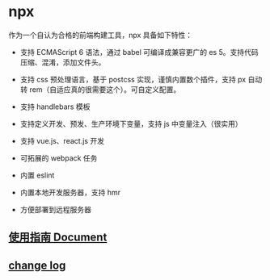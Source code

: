 # npx

作为一个自认为合格的前端构建工具，npx 具备如下特性：

- 支持 ECMAScript 6 语法，通过 babel 可编译成兼容更广的 es 5。支持代码压缩、混淆，添加文件头。

- 支持 css 预处理语言，基于 postcss 实现，谨慎内置数个插件，支持 px 自动转 rem（自适应真的很需要这个）。可自定义配置。

- 支持 handlebars 模板

- 支持定义开发、预发、生产环境下变量，支持 js 中变量注入（很实用）

- 支持 vue.js、react.js 开发

- 可拓展的 webpack 任务

- 内置 eslint

- 内置本地开发服务器，支持 hmr

- 方便部署到远程服务器

## [使用指南 Document](https://dnxbf321.gitbooks.io/npx/content/)

## [change log](https://dnxbf321.gitbooks.io/npx/content/changelog.html)
